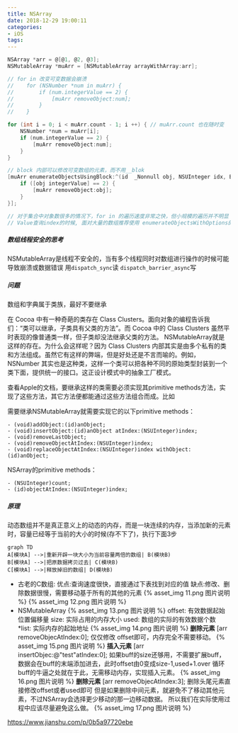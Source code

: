 ```yaml
---
title: NSArray
date: 2018-12-29 19:00:11
categories:
- iOS
tags:
---
```


```objective-c
NSArray *arr = @[@1, @2, @3];
NSMutableArray *muArr = [NSMutableArray arrayWithArray:arr];

// for in 改变可变数据会崩溃
//    for (NSNumber *num in muArr) {
//        if (num.integerValue == 2) {
//            [muArr removeObject:num];
//        }
//    }

for (int i = 0; i < muArr.count - 1; i ++) { // muArr.count 也在随时变
	NSNumber *num = muArr[i];
	if (num.integerValue == 2) {
		[muArr removeObject:num];
	}
}

// block 内部可以修改可变数组的元素，而不用__blok
[muArr enumerateObjectsUsingBlock:^(id  _Nonnull obj, NSUInteger idx, BOOL * _Nonnull stop) {
	if ([obj integerValue] == 2) {
		[muArr removeObject:obj];
	}
}];

// 对于集合中对象数很多的情况下，for in 的遍历速度非常之快，但小规模的遍历并不明显（还没普通for循环快）
// Value查询index的时候, 面对大量的数组推荐使用 enumerateObjectsWithOptions的并行方法.
```



##### 数组线程安全的思考
NSMutableArray是线程不安全的，当有多个线程同时对数组进行操作的时候可能导致崩溃或数据错误
用`dispatch_sync`读
`dispatch_barrier_async`写

##### 问题
数组和字典属于类族，最好不要继承

在 Cocoa 中有一种奇葩的类存在 Class Clusters。面向对象的编程告诉我们：“类可以继承，子类具有父类的方法”。而 Cocoa 中的 Class Clusters 虽然平时表现的像普通类一样，但子类却没法继承父类的方法。 NSMutableArray就是这样的存在。为什么会这样呢？因为 Class Clusters 内部其实是由多个私有的类和方法组成。虽然它有这样的弊端，但是好处还是不言而喻的。例如，NSNumber 其实也是这种类，这样一个类可以把各种不同的原始类型封装到一个类下面，提供统一的接口。这正设计模式中的抽象工厂模式。

查看Apple的文档，要继承这样的类需要必须实现其primitive methods方法，实现了这些方法，其它方法便都能通过这些方法组合而成。比如

需要继承NSMutableArray就需要实现它的以下primitive methods：
```
- (void)addObject:(id)anObject;
- (void)insertObject:(id)anObject atIndex:(NSUInteger)index;
- (void)removeLastObject;
- (void)removeObjectAtIndex:(NSUInteger)index;
- (void)replaceObjectAtIndex:(NSUInteger)index withObject:(id)anObject;
```
NSArray的primitive methods：
```
- (NSUInteger)count;
- (id)objectAtIndex:(NSUInteger)index;
```



##### 原理
动态数组并不是真正意义上的动态的内存，而是一块连续的内存，当添加新的元素时，容量已经等于当前的大小的时候(存不下了)，执行下面3步
```mermaid
graph TD
A[模块A] -->|重新开辟一块大小为当前容量两倍的数组| B(模块B)
B[模块A] -->|把原数据拷贝过去| C(模块B)
C[模块A] -->|释放掉旧的数组| D(模块B)
```

- 古老的C数组:
优点:查询速度很快，直接通过下表找到对应的值
缺点:修改、删除数据很慢，需要移动基于所有的其他的元素
{% asset_img 11.png 图片说明 %}
{% asset_img 12.png 图片说明 %}
- NSMutableArray
{% asset_img 13.png 图片说明 %}
offset: 有效数据起始位置偏移量
size: 实际占用的内存大小
used: 数组的实际的有效数据个数
*list: 实际内存的起始地址
{% asset_img 14.png 图片说明 %}
**删除元素**
[arr removeObjecAtIndex:0];
仅仅修改 offset即可，内存完全不需要移动。
{% asset_img 15.png 图片说明 %}
**插入元素**
[arr insertObjec:@"test"atIndex:0];
如果buff的size还够用，不需要扩展buff，数据会在buff的末端添加进去，此时offset由0变成size-1,used+1.over
循环buff的牛逼之处就在于此，无需移动内存，实现插入元素。
{% asset_img 16.png 图片说明 %}
**删除元素**
[arr removeObjecAtIndex:3];
删除头尾元素直接修改offset或者used即可
但是如果删除中间元素，就避免不了移动其他元素，不过NSArray会选择更少移动的那一边移动数据。
所以我们在实际使用过程中应该尽量避免这么做。
{% asset_img 17.png 图片说明 %}


https://www.jianshu.com/p/0b5a97720ebe
